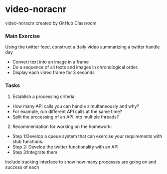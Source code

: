 # video-noracnr
video-noracnr created by GitHub Classroom

### Main Exercise
Using the twitter feed, construct a daily video summarizing a twitter handle day
* Convert text into an image in a frame
* Do a sequence of all texts and images in chronological order.
* Display each video frame for 3 seconds


### Tasks
1. Establish a processing criteria:
* How many API calls you can handle simultaneously and why?
* For example, run different API calls at the same time?
* Split the processing of an API into multiple threads?
2. Recommendation for working on the homework:  
* Step 1:Develop a queue system that can exercise your requirements with stub functions.
* Step 2: Develop the twitter functionality with an API
* Step 3:Integrate them

Include tracking interface to show how many processes are going on and success of each
